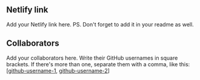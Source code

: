 ## Netlify link
Add your Netlify link here.
PS. Don't forget to add it in your readme as well.

## Collaborators
Add your collaborators here. Write their GitHub usernames in square brackets. If there's more than one, separate them with a comma, like this:
[[github-username-1](https://github.com/Heleneabrahamsson), [github-username-2](https://github.com/smily342)]
